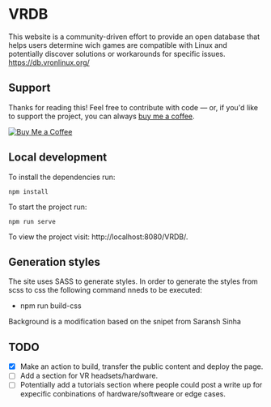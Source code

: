 # VRDB
This website is a community-driven effort to provide an open database that helps users determine wich games are compatible with Linux and potentially discover solutions or workarounds for specific issues.
https://db.vronlinux.org/

## Support

Thanks for reading this! Feel free to contribute with code — or, if you'd like to support the project, you can always [buy me a coffee](https://coff.ee/respuit).

[![Buy Me a Coffee](https://img.shields.io/badge/Buy%20me%20a%20coffee-donate-yellow.svg)](https://coff.ee/respuit)


## Local development

To install the dependencies run:

```
npm install
```

To start the project run:

```
npm run serve
```

To view the project visit: http://localhost:8080/VRDB/.

## Generation styles

The site uses SASS to generate styles. In order to generate the styles from
scss to css the following command nneds to be executed:

- npm run build-css

Background is a modification based on the snipet from Saransh Sinha

## TODO
- [x] Make an action to build, transfer the public content and deploy the page.
- [ ] Add a section for VR headsets/hardware.
- [ ] Potentially add a tutorials section where people could post a write up for expecific conbinations of hardware/softweare or edge cases.

